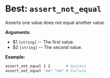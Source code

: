 # Best: `assert_not_equal`

Asserts one value does not equal another value.



**Arguments:**

 - $1  `[string]`    -- The first value.
 - $2  `[string]`    -- The second value.



**Example:**

```bash
assert_not_equal 1 2       # Success
assert_not_equal "no" "no" # Failure
```

